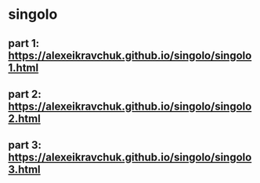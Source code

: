 # singolo
## part 1: https://alexeikravchuk.github.io/singolo/singolo1.html
## part 2: https://alexeikravchuk.github.io/singolo/singolo2.html
## part 3: https://alexeikravchuk.github.io/singolo/singolo3.html
